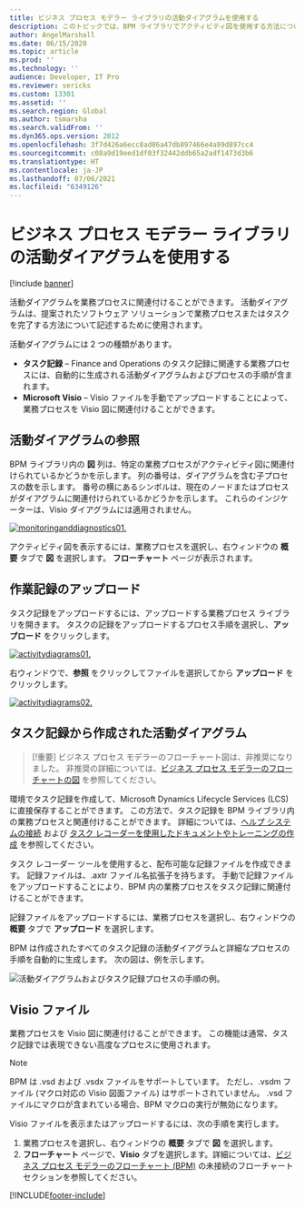 ```yaml
---
title: ビジネス プロセス モデラー ライブラリの活動ダイアグラムを使用する
description: このトピックでは、BPM ライブラリでアクティビティ図を使用する方法について説明します。
author: AngelMarshall
ms.date: 06/15/2020
ms.topic: article
ms.prod: ''
ms.technology: ''
audience: Developer, IT Pro
ms.reviewer: sericks
ms.custom: 13301
ms.assetid: ''
ms.search.region: Global
ms.author: tsmarsha
ms.search.validFrom: ''
ms.dyn365.ops.version: 2012
ms.openlocfilehash: 3f7d426a6ecc8ad86a47db897466e4a99d897cc4
ms.sourcegitcommit: c08a9d19eed1df03f32442ddb65a2adf1473d3b6
ms.translationtype: HT
ms.contentlocale: ja-JP
ms.lasthandoff: 07/06/2021
ms.locfileid: "6349126"
---
```

# <a name="work-with-activity-diagrams-in-business-process-modeler-libraries"></a>ビジネス プロセス モデラー ライブラリの活動ダイアグラムを使用する

[!include [banner](../includes/banner.md)]

活動ダイアグラムを業務プロセスに関連付けることができます。 活動ダイアグラムは、提案されたソフトウェア ソリューションで業務プロセスまたはタスクを完了する方法について記述するために使用されます。

活動ダイアグラムには 2 つの種類があります。

- **タスク記録** – Finance and Operations のタスク記録に関連する業務プロセスには、自動的に生成される活動ダイアグラムおよびプロセスの手順が含まれます。
- **Microsoft Visio** – Visio ファイルを手動でアップロードすることによって、業務プロセスを Visio 図に関連付けることができます。


## <a name="browse-activity-diagrams"></a>活動ダイアグラムの参照
BPM ライブラリ内の **図** 列は、特定の業務プロセスがアクティビティ図に関連付けられているかどうかを示します。 列の番号は、ダイアグラムを含む子プロセスの数を示します。 番号の横にあるシンボルは、現在のノードまたはプロセスがダイアグラムに関連付けられているかどうかを示します。 これらのインジケーターは、Visio ダイアグラムには適用されません。

[![monitoringanddiagnostics01.](./media/browse_activity_diagrams.JPG)](./media/browse_activity_diagrams.JPG)

アクティビティ図を表示するには、業務プロセスを選択し、右ウィンドウの **概要** タブで **図** を選択します。 **フローチャート** ページが表示されます。 


## <a name="upload-task-recording"></a>作業記録のアップロード
タスク記録をアップロードするには、アップロードする業務プロセス ライブラリを開きます。 タスクの記録をアップロードするプロセス手順を選択し、**アップロード** をクリックします。

[![activitydiagrams01.](./media/activity_diagrams_01.jpg)](./media/activity_diagrams_01.jpg)


右ウィンドウで、**参照** をクリックしてファイルを選択してから **アップロード** をクリックします。

[![activitydiagrams02.](./media/activity_diagrams_02.jpg)](./media/activity_diagrams_02.jpg)


## <a name="activity-diagrams-that-are-created-from-task-recordings"></a>タスク記録から作成された活動ダイアグラム

> [!重要] ビジネス プロセス モデラーのフローチャート図は、非推奨になりました。 非推奨の詳細については、[ビジネス プロセス モデラーのフローチャートの図](removed-deprecated-features.md#flowchart-diagrams-in-business-process-modeler) を参照してください。

環境でタスク記録を作成して、Microsoft Dynamics Lifecycle Services (LCS) に直接保存することができます。 この方法で、タスク記録を BPM ライブラリ内の業務プロセスと関連付けることができます。 詳細については、[ヘルプ システムの接続](../../fin-ops/get-started/help-connect.md) および [タスク レコーダーを使用したドキュメントやトレーニングの作成](../user-interface/task-recorder-training-docs.md) を参照してください。

タスク レコーダー ツールを使用すると、配布可能な記録ファイルを作成できます。 記録ファイルは、.axtr ファイル名拡張子を持ちます。 手動で記録ファイルをアップロードすることにより、BPM 内の業務プロセスをタスク記録に関連付けることができます。 

記録ファイルをアップロードするには、業務プロセスを選択し、右ウィンドウの **概要** タブで **アップロード** を選択します。

BPM は作成されたすべてのタスク記録の活動ダイアグラムと詳細なプロセスの手順を自動的に生成します。 次の図は、例を示します。

![活動ダイアグラムおよびタスク記録プロセスの手順の例。](./media/NEWBPM_BlogPost17-1024x483.png "活動ダイアグラムおよびタスク記録プロセスの手順の例")


## <a name="visio-files"></a>Visio ファイル
業務プロセスを Visio 図に関連付けることができます。 この機能は通常、タスク記録では表現できない高度なプロセスに使用されます。

> [!Note]
> BPM は .vsd および .vsdx ファイルをサポートしています。 ただし、.vsdm ファイル (マクロ対応の Visio 図面ファイル) はサポートされていません。 .vsd ファイルにマクロが含まれている場合、BPM マクロの実行が無効になります。

Visio ファイルを表示またはアップロードするには、次の手順を実行します。

1. 業務プロセスを選択し、右ウィンドウの **概要** タブで **図** を選択します。
2. **フローチャート** ページで、**Visio** タブを選択します。詳細については、[ビジネス プロセス モデラーのフローチャート (BPM)](flowcharts-business-process-modeler.md) の未接続のフローチャート セクションを参照してください。



[!INCLUDE[footer-include](../../../includes/footer-banner.md)]